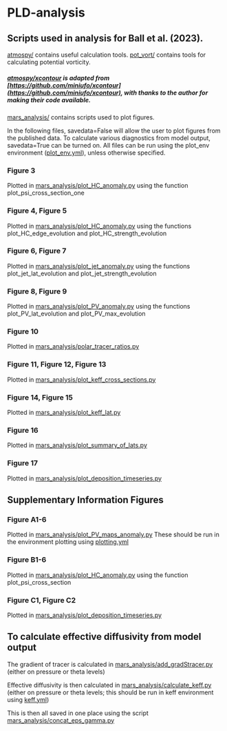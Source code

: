 # PLD-analysis #

## Scripts used in analysis for Ball et al. (2023).

[atmospy/](https://github.com/emilyrball/PLD-analysis/tree/main/atmospy) contains useful calculation tools.
[pot_vort/](https://github.com/emilyrball/PLD-analysis/tree/main/pot_vort) contains tools for calculating potential vorticity.

##### [atmospy/xcontour](https://github.com/emilyrball/PLD-analysis/tree/main/atmospy/xcontour) is adapted from [https://github.com/miniufo/xcontour](https://github.com/miniufo/xcontour), with thanks to the author for making their code available.

[mars_analysis/](https://github.com/emilyrball/PLD-analysis/tree/main/mars_analysis) contains scripts used to plot figures.

In the following files, savedata=False will allow the user to plot figures from the published data. To calculate various diagnostics from model output, savedata=True can be turned on. All files can be run using the plot_env environment ([plot_env.yml](https://github.com/emilyrball/PLD-analysis/blob/main/plot_env.yml)), unless otherwise specified.

### Figure 3
Plotted in [mars_analysis/plot_HC_anomaly.py](https://github.com/emilyrball/PLD-analysis/blob/main/mars_analysis/plot_HC_anomaly.py) using the function plot_psi_cross_section_one

### Figure 4, Figure 5
Plotted in [mars_analysis/plot_HC_anomaly.py](https://github.com/emilyrball/PLD-analysis/blob/main/mars_analysis/plot_HC_anomaly.py) using the functions plot_HC_edge_evolution and plot_HC_strength_evolution

### Figure 6, Figure 7
Plotted in [mars_analysis/plot_jet_anomaly.py](https://github.com/emilyrball/PLD-analysis/blob/main/mars_analysis/plot_jet_anomaly.py) using the functions plot_jet_lat_evolution and plot_jet_strength_evolution

### Figure 8, Figure 9
Plotted in [mars_analysis/plot_PV_anomaly.py](https://github.com/emilyrball/PLD-analysis/blob/main/mars_analysis/plot_PV_anomaly.py) using the functions plot_PV_lat_evolution and plot_PV_max_evolution

### Figure 10
Plotted in [mars_analysis/polar_tracer_ratios.py](https://github.com/emilyrball/PLD-analysis/blob/main/mars_analysis/polar_tracer_ratios.py)

### Figure 11, Figure 12, Figure 13
Plotted in [mars_analysis/plot_keff_cross_sections.py](https://github.com/emilyrball/PLD-analysis/blob/main/mars_analysis/plot_keff_cross_sections.py)

### Figure 14, Figure 15
Plotted in [mars_analysis/plot_keff_lat.py](https://github.com/emilyrball/PLD-analysis/blob/main/mars_analysis/plot_keff_lat.py)

### Figure 16
Plotted in [mars_analysis/plot_summary_of_lats.py](https://github.com/emilyrball/PLD-analysis/blob/main/mars_analysis/plot_summary_of_lats.py)

### Figure 17
Plotted in [mars_analysis/plot_deposition_timeseries.py](https://github.com/emilyrball/PLD-analysis/blob/main/mars_analysis/plot_deposition_timeseries.py)


## Supplementary Information Figures
### Figure A1-6
Plotted in [mars_analysis/plot_PV_maps_anomaly.py](https://github.com/emilyrball/PLD-analysis/blob/main/mars_analysis/plot_PV_maps_anomaly.py)
These should be run in the environment plotting using [plotting.yml](https://github.com/emilyrball/PLD-analysis/blob/main/plotting.yml)

### Figure B1-6
Plotted in [mars_analysis/plot_HC_anomaly.py](https://github.com/emilyrball/PLD-analysis/blob/main/mars_analysis/plot_HC_anomaly.py) using the function plot_psi_cross_section

### Figure C1, Figure C2
Plotted in [mars_analysis/plot_deposition_timeseries.py](https://github.com/emilyrball/PLD-analysis/blob/main/mars_analysis/plot_deposition_timeseries.py)

## To calculate effective diffusivity from model output

The gradient of tracer is calculated in [mars_analysis/add_gradStracer.py](https://github.com/emilyrball/PLD-analysis/blob/main/mars_analysis/add_gradStracer.py) (either on pressure or theta levels)

Effective diffusivity is then calculated in [mars_analysis/calculate_keff.py](https://github.com/emilyrball/PLD-analysis/blob/main/mars_analysis/calculate_keff.py) (either on pressure or theta levels; this should be run in keff environment using [keff.yml](https://github.com/emilyrball/PLD-analysis/blob/main/keff.yml))

This is then all saved in one place using the script [mars_analysis/concat_eps_gamma.py](https://github.com/emilyrball/PLD-analysis/blob/main/mars_analysis/concat_eps_gamma.py)

